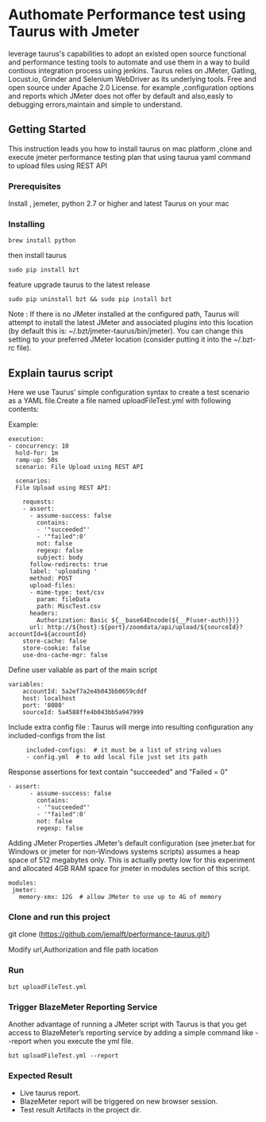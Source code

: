 # Authomate Performance test using Taurus with Jmeter

leverage taurus's capabilities to adopt an existed open source functional and performance testing tools to automate and use them in a way to build contious integration process using jenkins. Taurus relies on JMeter, Gatling, Locust.io, Grinder and Selenium WebDriver as its underlying tools. Free and open source under Apache 2.0 License.
for example ,configuration options and reports which JMeter does not offer by default and also,easly to debugging errors,maintain and simple to understand.

## Getting Started
This instruction leads you how to install taurus on mac platform ,clone and execute jmeter performance testing plan that using taurua yaml command to upload files using REST API

### Prerequisites
Install , jemeter, python 2.7 or higher and latest Taurus on your mac

### Installing

```
brew install python
```
then install taurus

```
sudo pip install bzt
```
feature upgrade taurus to the latest release
```
sudo pip uninstall bzt && sudo pip install bzt
```
Note : If there is no JMeter installed at the configured path, Taurus will attempt to install the latest JMeter and associated plugins into this location (by default this is: ~/.bzt/jmeter-taurus/bin/jmeter). You can change this setting to your preferred JMeter location (consider putting it into the ~/.bzt-rc file).

## Explain taurus script 
Here we use Taurus’ simple configuration syntax to create a test scenario as a YAML file.Create a file named uploadFileTest.yml with following contents:



Example:

```
execution:
- concurrency: 10
  hold-for: 1m
  ramp-up: 50s
  scenario: File Upload using REST API
  
  scenarios:
  File Upload using REST API:
    
    requests:
    - assert:
      - assume-success: false
        contains:
        - '"succeeded"'
        - '"failed":0'
        not: false
        regexp: false
        subject: body
      follow-redirects: true
      label: 'uploading '
      method: POST
      upload-files:
      - mime-type: text/csv
        param: fileData
        path: MiscTest.csv
      headers:
        Authorization: Basic ${__base64Encode(${__P(user-auth)})}
      url: http://${host}:${port}/zoomdata/api/upload/${sourceId}?accountId=${accountId}
    store-cache: false
    store-cookie: false
    use-dns-cache-mgr: false
  ```
  Define user valiable as part of the main script
  
  ```
  variables:
      accountId: 5a2ef7a2e4b043bb0659cddf
      host: localhost
      port: '8080'
      sourceId: 5a4588ffe4b043bb5a947999
 ```
 Include extra config file : Taurus will merge into resulting configuration any included-configs from the list
 
 ```
      included-configs:  # it must be a list of string values
      - config.yml  # to add local file just set its path
```
Response assertions for text contain "succeeded" and "Failed = 0"

```
- assert:
      - assume-success: false
        contains:
        - '"succeeded"'
        - '"failed":0'
        not: false
        regexp: false
```
Adding JMeter Properties
JMeter’s default configuration (see jmeter.bat for Windows or jmeter for non-Windows systems scripts) assumes a heap space of 512 megabytes only. This is actually pretty low for this experiment and allocated 4GB RAM space for jmeter in modules section of this script.

 ```
 modules:
  jmeter:
    memory-xmx: 12G  # allow JMeter to use up to 4G of memory
 ```
### Clone and run this project

git clone (https://github.com/jemalft/performance-taurus.git/)

Modify url,Authorization and file path location
### Run
```
bzt uploadFileTest.yml
```
### Trigger BlazeMeter Reporting Service
Another advantage of running a JMeter script with Taurus is that you get access to BlazeMeter’s reporting service by adding a simple command like --report when you execute the yml file.

```
bzt uploadFileTest.yml --report
```

### Expected Result 
* Live taurus report.
* BlazeMeter report will be triggered on new browser session.
* Test result Artifacts in the project dir.

  
